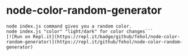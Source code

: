 # node-color-random-generator

````random colors are generated, hex# are shown in the middle.
node index.js command gives you a random color.
node index.js "color" "light/dark" for color changes```
[![Run on Repl.it](https://repl.it/badge/github/fehol/node-color-random-generator)](https://repl.it/github/fehol/node-color-random-generator)

